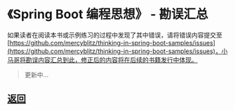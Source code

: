 # 《Spring Boot 编程思想》 - 勘误汇总

如果读者在阅读本书或示例练习的过程中发现了其中错误，请将错误内容提交至 [https://github.com/mercyblitz/thinking-in-spring-boot-samples/issues](https://github.com/mercyblitz/thinking-in-spring-boot-samples/issues)，小马哥将勘误内容汇总到此，修正后的内容将在后续的书籍发行中体现。

> 更新中...




## [返回](/books/thinking-in-spring-boot/)